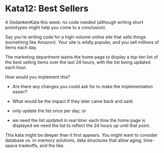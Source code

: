 # Kata12: Best Sellers
A GedankenKata this week: no code needed (although writing short prototypes might help you come to a conclusion).

Say you’re writing code for a high-volume online site that sells things (something like Amazon). Your site is wildly popular, and you sell millions of items each day.

The marketing department wants the home page to display a top-ten list of the best selling items over the last 24 hours, with the list being updated each hour.

How would you implement this?

- Are there any changes you could ask for to make the implementation easier?

- What would be the impact if they later came back and said:

 - only update the list once per day; or
 - we need the list updated in real time: each time the home page is displayed we need the list to reflect the 24 hours up until that point.

This kata might be deeper than it first appears. You might want to consider database vs. in-memory solutions, data structures that allow aging, time-space tradeoffs, and the like.
